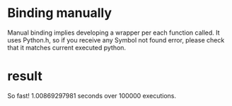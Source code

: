 Binding manually
================
Manual binding implies developing a wrapper per each function called.
It uses Python.h, so if you receive any Symbol not found error, 
please check that it matches current executed python.

result
======
So fast! 1.00869297981 seconds over 100000 executions.




